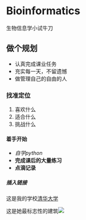 # Bioinformatics
生物信息学小试牛刀
## 做个规划
- 认真完成课业任务
- 充实每一天，不留遗憾
- 做管理自己的自由的人

### 找准定位
1. 喜欢什么
2. 适合什么
3. 挑战什么

#### 着手开始
- *自学python*
- **完成课后的大量练习**
- **点滴记录**

##### 插入链接
这是我的学校[清华大学](https://www.tsinghua.edu.cn/publish/thu2018/index.html)

这是她最标志性的建筑![](C:\Users\wuyic\Pictures\2018-01\IMG_20180129_100738)
